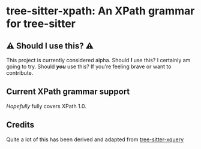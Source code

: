 # tree-sitter-xpath: An XPath grammar for tree-sitter

## ⚠️ Should I use this? ⚠️

This project is currently considered alpha. Should **_I_** use this? I certainly am going to try. Should **_you_** use this? If you're feeling brave or want to contribute.

## Current XPath grammar support

_Hopefully_ fully covers XPath 1.0.

## Credits

Quite a lot of this has been derived and adapted from [tree-sitter-xquery](https://github.com/grantmacken/tree-sitter-xquery)
